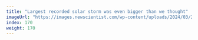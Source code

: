 ```yaml
---
title: "Largest recorded solar storm was even bigger than we thought"
imageUrl: "https://images.newscientist.com/wp-content/uploads/2024/03/21125028/SEI_196726839.jpg?width=788"
index: 170
weight: 170
---
```


